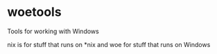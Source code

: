 # woetools
Tools for working with Windows

nix is for stuff that runs on \*nix and woe for stuff that runs on Windows
